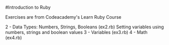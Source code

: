 #Introduction to Ruby

Exercises are from Codeacademy's Learn Ruby Course

2 - Data Types: Numbers, Strings, Booleans (ex2.rb)
Setting variables using numbers, strings and boolean values
3 - Variables (ex3.rb)
4 - Math (ex4.rb)

